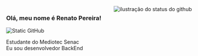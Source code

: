 <img align='right' src="https://github-readme-stats.vercel.app/api?username=renatowl&show_icons=true&title_color=783c00&text_color=af552e&icon_color=783c00&bg_color=f8efd4&cache_seconds=2300" alt="ilustração do status do github">

### Olá, meu nome é Renato Pereira!

<img src="https://img.shields.io/static/v1?label=Overview&message=RENATOWL&color=f8efd4&style=for-the-badge&logo=GitHub" alt="Static GitHub">

<p>Estudante do Mediotec Senac<br/> Eu sou desenvolvedor BackEnd</p>
